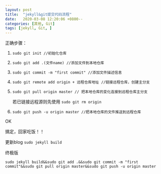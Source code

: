 ```yaml
---
layout: post
title:  "jekyll&git提交代码流程"
date:   2020-03-08 12:20:06 +0800--
categories: [其他, Git]
tags: [jekyll, Git, ]  
---
```

正确步骤：

1. ```sudo git init //初始化仓库```



2. `sudo git add .(文件name) //添加文件到本地仓库`



3. `sudo git commit -m "first commit" //添加文件描述信息`



4. `sudo git remote add origin + 远程仓库地址 //链接远程仓库，创建主分支`



5. `sudo git pull origin master // 把本地仓库的变化连接到远程仓库主分支`

   若已链接远程源则先使用  `sudo git rm origin`





6. `sudo git push -u origin master //把本地仓库的文件推送到远程仓库`

 

OK

搞定，回家吃饭！！

更新blog  `sudo jekyll build`

终极版

```
sudo jekyll build&&sudo git add .&&sudo git commit -m "first commit"&&sudo git pull origin master&&sudo git push -u origin master
```



